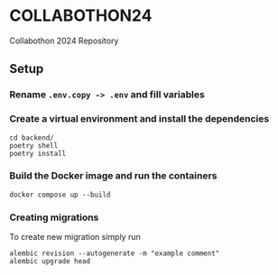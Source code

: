 # COLLABOTHON24
Collabothon 2024 Repository

## Setup
### Rename `.env.copy -> .env` and fill variables

### Create a virtual environment and install the dependencies

```
cd backend/
poetry shell
poetry install
```

### Build the Docker image and run the containers

```
docker compose up --build
```

### Creating migrations
To create new migration simply run
```
alembic revision --autogenerate -m "example comment"
alembic upgrade head
```